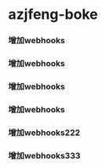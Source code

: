 # azjfeng-boke

### 增加webhooks


### 增加webhooks

### 增加webhooks


### 增加webhooks

### 增加webhooks222

### 增加webhooks333